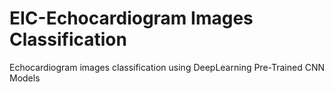 # EIC-Echocardiogram Images Classification
Echocardiogram images classification using DeepLearning Pre-Trained CNN Models
